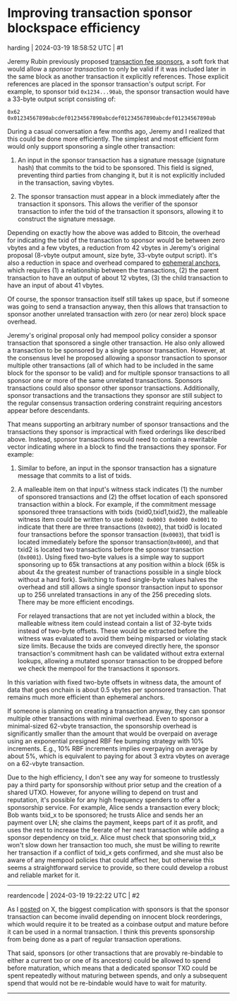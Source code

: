 # Improving transaction sponsor blockspace efficiency

harding | 2024-03-19 18:58:52 UTC | #1

Jeremy Rubin previously proposed [transaction fee sponsors][sponsors], a
soft fork that would allow a _sponsor transaction_ to only be valid if
it was included later in the same block as another transaction it explicitly
references.  Those explicit references are placed in the sponsor
transaction's output script.  For example, to sponsor txid
`0x1234...90ab`, the sponsor transaction would have a 33-byte output
script consisting of:

    0x62 0x01234567890abcdef01234567890abcdef01234567890abcdef01234567890ab

During a casual conversation a few months ago, Jeremy and I realized
that this could be done more efficiently.  The simplest and most
efficient form would only support sponsoring a single other transaction:

1. An input in the sponsor transaction has a signature message
   (signature hash) that commits to the txid to be sponsored.  This
   field is signed, preventing third parties from changing it, but it is
   not explicitly included in the transaction, saving vbytes.

2. The sponsor transaction must appear in a block immediately after the
   transaction it sponsors.  This allows the verifier of the sponsor
   transaction to infer the txid of the transaction it sponsors,
   allowing it to construct the signature message.

Depending on exactly how the above was added to Bitcoin, the overhead
for indicating the txid of the transaction to sponsor would be between
zero vbytes and a few vbytes, a reduction from 42 vbytes in Jeremy's original
proposal (8-vbyte output amount, size byte, 33-vbyte output
script).  It's also a reduction in space and overhead compared to
[ephemeral anchors][], which requires (1) a relationship between the
transactions, (2) the parent transaction to have an output of about 12
vbytes, (3) the child transaction to have an input of about 41 vbytes.

Of course, the sponsor transaction itself still takes up space, but if
someone was going to send a transaction anyway, then this allows that
transaction to sponsor another unrelated transaction with zero (or near
zero) block space overhead.

Jeremy's original proposal only had mempool policy consider a sponsor
transaction that sponsored a single other transaction.  He also only
allowed a transaction to be sponsored by a single sponsor transaction.
However, at the consensus level he proposed allowing a sponsor
transaction to sponsor multiple other transactions (all of which had to
be included in the same block for the sponsor to be valid) and for
multiple sponsor transactions to all sponsor one or more of the same
unrelated transactions.  Sponsors transactions could also sponsor other
sponsor transactions.  Additionally, sponsor transactions and the
transactions they sponsor are still subject to the regular consensus
transaction ordering constraint requiring ancestors appear before
descendants.

That means supporting an arbitrary number of sponsor transactions and
the transactions they sponsor is impractical with fixed orderings like
described above.  Instead, sponsor transactions would need to contain a
rewritable vector indicating where in a block to find the transactions
they sponsor.  For example:

1. Similar to before, an input in the sponsor transaction has a
   signature message that commits to a list of txids.

2. A malleable item on that input's witness stack indicates (1) the
   number of sponsored transactions and (2) the offset location of each
   sponsored transaction within a block.  For example, if the commitment
   message sponsored three transactions with txids
   {txid0,txid1,txid2}, the malleable witness item could be written to
   use `0x0002 0x0003 0x0000 0x0001` to indicate that there are three transactions (`0x0002`),
   that txid0 is located four transactions before the sponsor transaction (`0x0003`),
   that txid1 is located immediately before the sponsor transaction(`0x0000`), and
   that txid2 is located two transactions before the sponsor transaction (`0x0001`).
   Using fixed two-byte values is a simple way to support sponsoring up
   to 65k transactions at any position within a block (65k is about 4x
   the greatest number of tranactions possible in a single block without
   a hard fork).  Switching to fixed single-byte values halves the
   overhead and still allows a single sponsor transaction input to
   sponsor up to 256 unrelated transactions in any of the 256 preceding slots.  There may be more
   efficient encodings.

   For relayed transactions that are not yet included within a block,
   the malleable witness item could instead contain a list of 32-byte
   txids instead of two-byte offsets.  These would be extracted before
   the witness was evaluated to avoid them being misparsed or violating
   stack size limits.  Because the txids are conveyed directly here, the
   sponsor transaction's commitment hash can be validated without extra external lookups,
   allowing a mutated sponsor transaction to be dropped before we check
   the mempool for the transactions it sponsors.

In this variation with fixed two-byte offsets in witness data, the
amount of data that goes onchain is about 0.5 vbytes per sponsored
transaction.  That remains much more efficient than ephemeral anchors.

If someone is planning on creating a transaction anyway, they can
sponsor multiple other transactions with minimal overhead.  Even to
sponsor a minimal-sized 62-vbyte transaction, the sponsorship overhead
is significantly smaller than the amount that would be overpaid on
average using an exponential presigned RBF fee bumping strategy with 10%
increments.  E.g., 10% RBF increments implies overpaying on average by
about 5%, which is equivalent to paying for about 3 extra vbytes on
average on a 62-vbyte transaction.

Due to the high efficiency, I don't see any way for someone to
trustlessly pay a third party for sponsorship without prior setup and
the creation of a shared UTXO.  However, for anyone willing to depend on
trust and reputation, it's possible for any high frequency spenders to
offer a sponsorship service.  For example, Alice sends a transaction
every block; Bob wants txid_x to be sponsored; he trusts Alice and sends her an payment
over LN; she claims the payment, keeps part of it as profit, and uses
the rest to increase the feerate of her next transaction while adding a
sponsor dependency on txid_x.  Alice must check that sponsoring txid_x
won't slow down her transaction too much, she must be willing to
rewrite her transaction if a conflict of txid_x gets confirmed, and she
must also be aware of any mempool policies that could affect her, but
otherwise this seems a straightforward service to provide, so there
could develop a robust and reliable market for it.

[sponsors]: https://lists.linuxfoundation.org/pipermail/bitcoin-dev/2020-September/018195.html
[topic sponsors]: https://bitcoinops.org/en/topics/fee-sponsorship/
[ephemeral anchors]: https://bitcoinops.org/en/topics/ephemeral-anchors/

-------------------------

reardencode | 2024-03-19 19:22:22 UTC | #2

As I [posted](https://twitter.com/reardencode/status/1770094336434430157) on X, the biggest complication with sponsors is that the sponsor transaction can become invalid depending on innocent block reorderings, which would require it to be treated as a coinbase output and mature before it can be used in a normal transaction. I think this prevents sponsorship from being done as a part of regular transaction operations.

That said, sponsors (or other transactions that are provably re-bindable to either a current txo or one of its ancestors) could be allowed to spend before maturation, which means that a dedicated sponsor TXO could be spent repeatedly without maturing between spends, and only a subsequent spend that would not be re-bindable would have to wait for maturity.

-------------------------

